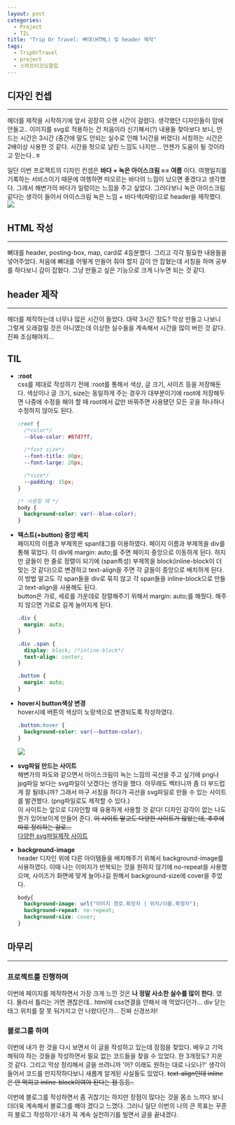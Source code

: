 ```yaml
---
layout: post
categories:
  - Project
  - TIL
title: "Trip Or Travel: 뼈대(HTML) 및 header 제작"
tags:
  - TripOrTravel
  - project
  - 스파르타코딩클럽
---
```

## __디자인 컨셉__
---
헤더를 제작을 시작하기에 앞서 굉장히 오랜 시간이 걸렸다. 생각했던 디자인들이 맘에 안들고.. 이미지를 svg로 적용하는 건 처음이라 신기해서(?) 내용들 찾아보다 보니, 만드는 시간은 3시간 (중간에 말도 안되는 실수로 인해 1시간을 버렸다) 서칭하는 시간은 2배이상 사용한 것 같다. 시간을 헛으로 날린 느낌도 나지만... 언젠가 도움이 될 것이라고 믿는다..ㅎ  

일단 이번 프로젝트의 디자인 컨셉은 __바다 + 녹은 아이스크림 == 여름__ 이다. 여행일지를 기록하는 서비스이기 때문에 여행하면 떠오르는 바다의 느낌이 났으면 좋겠다고 생각했다. 그래서 해변가의 바다가 일렁이는 느낌을 주고 싶었다. 그러다보니 녹은 아이스크림 같다는 생각이 들어서 아이스크림 녹은 느낌 + 바다색(파랑)으로 header을 제작했다.
<img src="https://user-images.githubusercontent.com/77609591/139908722-a860ef1e-3d1d-4978-8584-158d8ad08422.png">

## __HTML 작성__  
---
뼈대를 header, posting-box, map, card로 4등분했다. 그리고 각각 필요한 내용들을 넣어주었다. 처음에 뼈대를 어떻게 만들어 줘야 할지 감이 안 잡혔는데 서칭을 하며 공부를 하다보니 감이 잡혔다. 그냥 만들고 싶은 기능으로 크게 나누면 되는 것 같다.

## __header 제작__
---
헤더를 제작하는데 너무나 많은 시간이 들었다. 대략 3시간 정도? 막상 만들고 나보니 그렇게 오래걸릴 것은 아니였는데 이상한 실수들을 계속해서 시간을 많이 버린 것 같다. 진짜 조심해야지...

## __TIL__
+ __:root__  
  css를 제대로 작성하기 전에 :root를 통해서 색상, 글 크기, 사이즈 등을 저장해둔다. 색상이나 글 크기, size는 동일하게 주는 경우가 대부분이기에 root에 저장해두면 나중에 수정을 해야 할 때 root에서 값만 바꿔주면 사용됐던 모든 곳을 하나하나 수정하지 않아도 된다.
  ```css
  :root {
    /*color*/
    --blue-color: #87d7ff;
    
    /*font size*/
    --font-title: 80px;
    --font-large: 20px;

    /*size*/
    --padding: 15px;
  }

  /* 사용할 때 */
  body {
    background-color: var(--blue-color);
  }
  ```
+ __텍스트(+button) 중앙 배치__  
  페이지의 이름과 부제목은 span태그를 이용하였다. 페이지 이름과 부제목을 div를 통해 묶었다. 이 div에 margin: auto;를 주면 페이지 중앙으로 이동하게 된다. 하지만 글들이 한 줄로 정렬이 되기에 (span특성) 부제목을 block(inline-block이 더 맞는 것 같다)으로 변경하고 text-align을 주면 각 글들이 중앙으로 배치하게 된다.  
  이 방법 말고도 각 span들을 div로 묶지 않고 각 span들을 inline-block으로 만들고 text-align을 사용해도 된다.   
  button은 가로, 세로를 가운데로 정렬해주기 위해서 margin: auto;를 해줬다. 해주지 않으면 가로로 길게 늘어지게 된다.
  ```css
  .div {
    margin: auto;
  }

  .div .span {
    display: block; /*inline-block*/
    text-align: center;
  }

  .button {
    margin: auto;
  }
  ```   
+ __hover시 button색상 변경__  
  hover시에 버튼의 색상이 노랑색으로 변경되도록 작성하였다. 
  ```css
  .button:hover {
    background-color: var(--button-color);
  }
  ```
  <img src="https://user-images.githubusercontent.com/77609591/139910128-5c0618d5-d41e-476a-b281-7c1bf62014a9.png">

+ __svg파일 만드는 사이트__  
  해변가의 파도와 같으면서 아이스크림이 녹는 느낌의 곡선을 주고 싶기에 png나 jpg파일 보다는 svg파일이 낫겠다는 생각을 했다. 아무래도 벡터니까 좀 더 부드럽게 잘 될테니까? 그래서 마구 서칭을 하다가 곡선을 svg파일로 만들 수 있는 사이트를 발견했다. (png파일로도 제작할 수 있다.)   
  이 사이트는 앞으로 디자인할 때 유용하게 사용할 것 같다! 디자인 감각이 없는 나도 뭔가 있어보이게 만들어 준다. ~~이 사이트 말고도 다양한 사이트가 많았는데, 추후에 따로 정리하는 걸로...~~  
  [다양한 svg파일제작 사이트](https://app.haikei.app/)  

+ __background-image__  
  header 디자인 위에 다른 아이템들을 배치해주기 위해서 background-image를 사용하였다. 이때 나는 이미지가 반복되는 것을 원하지 않기에 no-repeat을 사용했으며, 사이즈가 화면에 맞게 늘어나길 원해서 background-size에 cover을 주었다.
  ```css
  body{
    background-image: url("이미지 경로.확장자 | 위치/이름.확장자");
    background-repeat: no-repeat;
    background-size: cover;
  }
  ``` 

## __마무리__
---
### __프로젝트를 진행하며__
이번에 페이지를 제작하면서 가장 크게 느낀 것은 __나 정말 사소한 실수를 많이 한다.__ 였다. 몰라서 틀리는 거면 괜찮은데.. html에 css연결을 안해서 애 먹었다던가... div 닫는 태그 위치를 잘 못 둬가지고 안 나왔다던가... 진짜 신경쓰자!  
### __블로그를 하며__  
이번에 내가 한 것을 다시 보면서 이 글을 작성하고 있는데 장점을 찾았다. 배우고 기억해둬야 하는 것들을 작성하면서 필요 없는 코드들을 찾을 수 있었다. 한 3개정도? 지운 것 같다. 그리고 막상 정리해서 글을 쓰려니까 '어? 이래도 원하는 대로 나오나?' 생각이 들어서 코드를 만지작하다보니 새롭게 알게된 사실들도 있었다. ~~text-align인데 inline은 안 먹히고 inline-block이여야 된다는 점 등등..~~  

이번에 블로그를 작성하면서 좀 귀찮기는 하지만 장점이 많다는 것을 몸소 느끼다 보니 더더욱 계속해서 블로그를 해야 겠다고 느꼈다. 그러니 일단 이번의 나의 큰 목표는 꾸준히 블로그 작성하기! 내가 꼭 계속 실천하기를 빌면서 글을 끝내겠다. 
